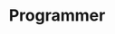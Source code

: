 ---
order: 3
companyName: CNET
companyWebsite: https://cneterp.com/
title: Programmer
duration: May 2021 - March 2022
tasks:
  - Met with clients and gathered their requirements
  - Designed, developed and deployed numerous projects
  - Developed libraries for different platforms
  - Refactored legacy code
  - Researched solutions to various problems
---